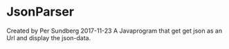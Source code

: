 # JsonParser
Created by Per Sundberg 2017-11-23
A Javaprogram that get get json as an Url and display the json-data.
